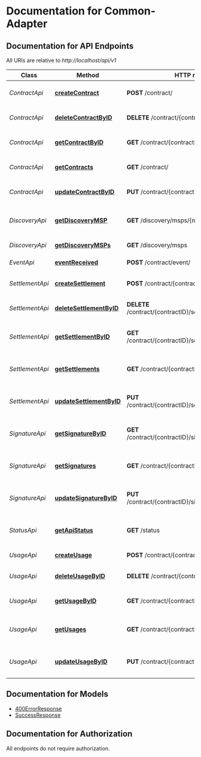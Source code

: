# Documentation for Common-Adapter

<a name="documentation-for-api-endpoints"></a>
## Documentation for API Endpoints

All URIs are relative to *http://localhost/api/v1*

Class | Method | HTTP request | Description
------------ | ------------- | ------------- | -------------
*ContractApi* | [**createContract**](Apis/ContractApi.md#createcontract) | **POST** /contract/ | Create a new Contract
*ContractApi* | [**deleteContractByID**](Apis/ContractApi.md#deletecontractbyid) | **DELETE** /contract/{contractID} | Delete a Contract By its ID
*ContractApi* | [**getContractByID**](Apis/ContractApi.md#getcontractbyid) | **GET** /contract/{contractID} | Get a Contract By its ID
*ContractApi* | [**getContracts**](Apis/ContractApi.md#getcontracts) | **GET** /contract/ | Show a list of all Contracts
*ContractApi* | [**updateContractByID**](Apis/ContractApi.md#updatecontractbyid) | **PUT** /contract/{contractID} | Update existing Contract
*DiscoveryApi* | [**getDiscoveryMSP**](Apis/DiscoveryApi.md#getdiscoverymsp) | **GET** /discovery/msps/{mspid} | Show details for a specific MSP
*DiscoveryApi* | [**getDiscoveryMSPs**](Apis/DiscoveryApi.md#getdiscoverymsps) | **GET** /discovery/msps | Show a list of all MSPs
*EventApi* | [**eventReceived**](Apis/EventApi.md#eventreceived) | **POST** /contract/event/ | Webhook callback
*SettlementApi* | [**createSettlement**](Apis/SettlementApi.md#createsettlement) | **POST** /contract/{contractID}/settlement/ | Create a new Settlement
*SettlementApi* | [**deleteSettlementByID**](Apis/SettlementApi.md#deletesettlementbyid) | **DELETE** /contract/{contractID}/settlement/{settlementID} | Delete a Settlement By its ID
*SettlementApi* | [**getSettlementByID**](Apis/SettlementApi.md#getsettlementbyid) | **GET** /contract/{contractID}/settlement/{settlementID} | Get Settlement Object by its ID
*SettlementApi* | [**getSettlements**](Apis/SettlementApi.md#getsettlements) | **GET** /contract/{contractID}/settlement/ | Get All Settlement of a given Contract
*SettlementApi* | [**updateSettlementByID**](Apis/SettlementApi.md#updatesettlementbyid) | **PUT** /contract/{contractID}/settlement/{settlementID} | Update Settlement Object by its ID
*SignatureApi* | [**getSignatureByID**](Apis/SignatureApi.md#getsignaturebyid) | **GET** /contract/{contractID}/signature/{signatureID} | Get Signature Object by its ID
*SignatureApi* | [**getSignatures**](Apis/SignatureApi.md#getsignatures) | **GET** /contract/{contractID}/signature/ | Get All signatures of a given Contract
*SignatureApi* | [**updateSignatureByID**](Apis/SignatureApi.md#updatesignaturebyid) | **PUT** /contract/{contractID}/signature/{signatureID} | Update Signature Object by its ID
*StatusApi* | [**getApiStatus**](Apis/StatusApi.md#getapistatus) | **GET** /status | Show version information of the API
*UsageApi* | [**createUsage**](Apis/UsageApi.md#createusage) | **POST** /contract/{contractID}/usage/ | Create a new Usage
*UsageApi* | [**deleteUsageByID**](Apis/UsageApi.md#deleteusagebyid) | **DELETE** /contract/{contractID}/usage/{usageID} | Delete a Usage By its ID
*UsageApi* | [**getUsageByID**](Apis/UsageApi.md#getusagebyid) | **GET** /contract/{contractID}/usage/{usageID} | Get Usage Object by its ID
*UsageApi* | [**getUsages**](Apis/UsageApi.md#getusages) | **GET** /contract/{contractID}/usage/ | Get All usage of a given Contract
*UsageApi* | [**updateUsageByID**](Apis/UsageApi.md#updateusagebyid) | **PUT** /contract/{contractID}/usage/{usageID} | Update Usage Object by its ID


<a name="documentation-for-models"></a>
## Documentation for Models

 - [400ErrorResponse](./Models/400ErrorResponse.md)
 - [SuccessResponse](./Models/SuccessResponse.md)


<a name="documentation-for-authorization"></a>
## Documentation for Authorization

All endpoints do not require authorization.
